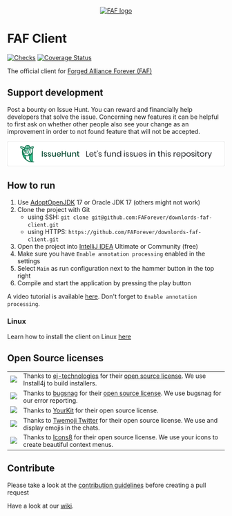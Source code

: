 <p align="center">
  <a href="https://faforever.com" rel="noopener" target="_blank"><img width="250" src="https://faforever.com/images/faf-logo.png" alt="FAF logo"></a></p>
</p>


# FAF Client
[![Checks](https://github.com/FAForever/downlords-faf-client/actions/workflows/checks.yml/badge.svg?branch=develop)](https://github.com/FAForever/downlords-faf-client/actions/workflows/checks.yml)
[![Coverage Status](https://coveralls.io/repos/github/FAForever/downlords-faf-client/badge.svg?branch=develop)](https://coveralls.io/github/FAForever/downlords-faf-client?branch=develop)


The official client for [Forged Alliance Forever (FAF)](https://www.faforever.com/)

## Support development

Post a bounty on Issue Hunt. You can reward and financially help developers that solve the issue. Concerning new features it can be helpful to first ask on whether other people also see your change as an improvement in order to not found feature that will not be accepted.

[![Issue hunt](https://github.com/BoostIO/issuehunt-materials/raw/master/v1/issuehunt-button-v1.svg?sanitize=true)](https://issuehunt.io/r/FAForever/downlords-faf-client)

## How to run
1. Use [AdoptOpenJDK](https://adoptopenjdk.net/) 17 or Oracle JDK 17 (others might not work)
1. Clone the project with Git
    - using SSH: `git clone git@github.com:FAForever/downlords-faf-client.git`
    - using HTTPS: `https://github.com/FAForever/downlords-faf-client.git`
1. Open the project into [IntelliJ IDEA](https://www.jetbrains.com/idea/) Ultimate or Community (free)
1. Make sure you have `Enable annotation processing` enabled in the settings
1. Select `Main` as run configuration next to the hammer button in the top right
1. Compile and start the application by pressing the play button

A video tutorial is available [here](https://youtu.be/6gsHnt02I_Y). Don't forget to `Enable annotation processing`.

### Linux
Learn how to install the client on Linux [here](https://github.com/FAForever/downlords-faf-client/wiki/Install-on-Linux)

## Open Source licenses
|                                                                                                                                                |                                                                                                                                                                                               |
|------------------------------------------------------------------------------------------------------------------------------------------------|-----------------------------------------------------------------------------------------------------------------------------------------------------------------------------------------------|
| <img src="https://www.ej-technologies.com/images/product_banners/install4j_large.png" width="128">                                             | Thanks to [ej-technologies](https://www.ej-technologies.com) for their [open source license](https://www.ej-technologies.com/buy/install4j/openSource). We use Install4j to build installers. |
| <img src="https://slack-files2.s3-us-west-2.amazonaws.com/avatars/2017-12-13/286651735269_a5ab3167acef52b0111e_512.png" width="128">           | Thanks to [bugsnag](https://www.bugsnag.com) for their [open source license](https://www.bugsnag.com/open-source/). We use bugsnag for our error reporting.                                   |
| <img src="https://faforever.github.io/downlords-faf-client/images/yklogo.png" width="128">                                                     | Thanks to [YourKit](https://www.yourkit.com) for their open source license.                                                                                                                   |
| <img src="https://cdn.cms-twdigitalassets.com/content/dam/about-twitter/en/brand-toolkit/brand-download-img-1.jpg.twimg.2560.jpg" width="128"> | Thanks to [Twemoji Twitter](https://twemoji.twitter.com/) for their open source license. We use and display emojis in the chats.                                                              |
| <img src="https://maxst.icons8.com/vue-static/landings/primary-landings/favs/icons8_fav_32%C3%9732.png" width="32"/>                           | Thanks to [Icons8](https://icons8.com/) for their open source license. We use your icons to create beautiful context menus.                                                                   |


## Contribute
Please take a look at the [contribution guidelines](https://github.com/FAForever/java-guidelines/wiki/Contribution-Guidelines) before creating a pull request

Have a look at our [wiki](https://github.com/FAForever/downlords-faf-client/wiki).


